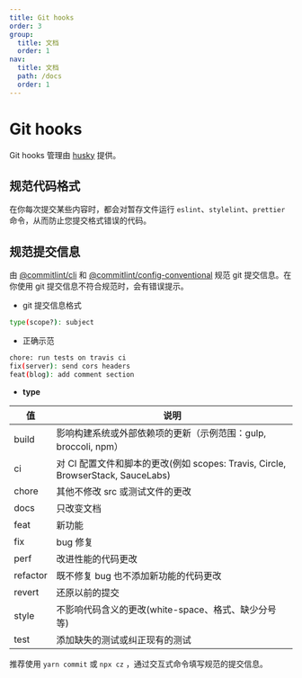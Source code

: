 ```yaml
---
title: Git hooks
order: 3
group:
  title: 文档
  order: 1
nav:
  title: 文档
  path: /docs
  order: 1
---
```


# Git hooks

Git hooks 管理由 [husky](https://www.npmjs.com/package/husky) 提供。

## 规范代码格式

在你每次提交某些内容时，都会对暂存文件运行 `eslint`、`stylelint`、`prettier` 命令，从而防止您提交格式错误的代码。

## 规范提交信息

由 [@commitlint/cli](https://github.com/conventional-changelog/commitlint) 和 [@commitlint/config-conventional](https://github.com/conventional-changelog/commitlint/tree/master/@commitlint/config-conventional) 规范 git 提交信息。在你使用 git 提交信息不符合规范时，会有错误提示。

- git 提交信息格式

```bash
type(scope?): subject
```

- 正确示范

```bash
chore: run tests on travis ci
fix(server): send cors headers
feat(blog): add comment section
```

- **type**

| 值       | 说明                                                                             |
| -------- | -------------------------------------------------------------------------------- |
| build    | 影响构建系统或外部依赖项的更新（示例范围：gulp, broccoli, npm）                  |
| ci       | 对 CI 配置文件和脚本的更改(例如 scopes: Travis, Circle, BrowserStack, SauceLabs) |
| chore    | 其他不修改 src 或测试文件的更改                                                  |
| docs     | 只改变文档                                                                       |
| feat     | 新功能                                                                           |
| fix      | bug 修复                                                                         |
| perf     | 改进性能的代码更改                                                               |
| refactor | 既不修复 bug 也不添加新功能的代码更改                                            |
| revert   | 还原以前的提交                                                                   |
| style    | 不影响代码含义的更改(white-space、格式、缺少分号等)                              |
| test     | 添加缺失的测试或纠正现有的测试                                                   |

推荐使用 `yarn commit` 或 `npx cz` ，通过交互式命令填写规范的提交信息。
